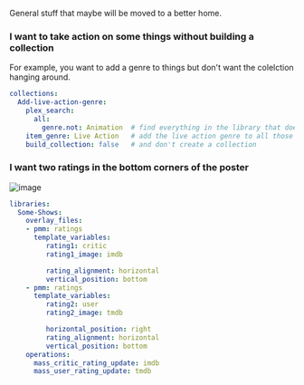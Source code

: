General stuff that maybe will be moved to a better home.

### I want to take action on some things without building a collection

For example, you want to add a genre to things but don't want the colelction hanging around.

```yaml
collections:
  Add-live-action-genre:
    plex_search:
      all:
        genre.not: Animation  # find everything in the library that doesn't have Animation as a genre
    item_genre: Live Action   # add the live action genre to all those things
    build_collection: false   # and don't create a collection
```

### I want two ratings in the bottom corners of the poster

![image](https://github.com/chazlarson/Plex-Meta-Manager-Cookbook/assets/3865541/a341736e-de7e-45c5-b4fa-791ae922885e)

```yaml
libraries:
  Some-Shows:
    overlay_files:
    - pmm: ratings
      template_variables:
         rating1: critic
         rating1_image: imdb

         rating_alignment: horizontal
         vertical_position: bottom
    - pmm: ratings
      template_variables:
         rating2: user
         rating2_image: tmdb

         horizontal_position: right
         rating_alignment: horizontal
         vertical_position: bottom
    operations:
      mass_critic_rating_update: imdb
      mass_user_rating_update: tmdb
```
